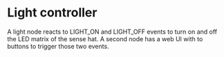 # Light controller

A light node reacts to LIGHT_ON and LIGHT_OFF events to turn on and off the LED matrix of the sense hat.
A second node has a web UI with to buttons to trigger those two events.